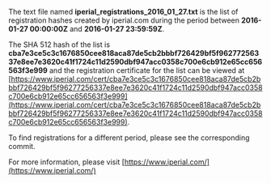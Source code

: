 The text file named **iperial_registrations_2016_01_27.txt** is the list of registration hashes created by iperial.com during the period between **2016-01-27 00:00:00Z** and **2016-01-27 23:59:59Z**.

The SHA 512 hash of the list is **cba7e3ce5c3c1676850cee818aca87de5cb2bbbf726429bf5f96277256337e8ee7e3620c41f1724c11d2590dbf947acc0358c700e6cb912e65cc656563f3e999** and the registration certificate for the list can be viewed at [https://www.iperial.com/cert/cba7e3ce5c3c1676850cee818aca87de5cb2bbbf726429bf5f96277256337e8ee7e3620c41f1724c11d2590dbf947acc0358c700e6cb912e65cc656563f3e999](https://www.iperial.com/cert/cba7e3ce5c3c1676850cee818aca87de5cb2bbbf726429bf5f96277256337e8ee7e3620c41f1724c11d2590dbf947acc0358c700e6cb912e65cc656563f3e999).

To find registrations for a different period, please see the corresponding commit.

For more information, please visit [https://www.iperial.com/](https://www.iperial.com/)

